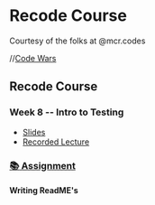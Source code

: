 # Recode Course

Courtesy of the folks at @mcr.codes 

//[Code Wars](./codewars.md)

## Recode Course

### Week 8 -- Intro to Testing
* [Slides](https://docs.google.com/presentation/d/1qENlwMDmMZoYv1G-Xak2bzhHsP0Y9a4q0pPccfP1TJw/edit?usp=sharing)
* [Recorded Lecture](https://drive.google.com/file/d/1xGc4DgxHkCDKRIOq3UL68qec_oTHAet_/view?usp=sharing)

### [:books: Assignment](./assignment.md)

#### Writing ReadME's
